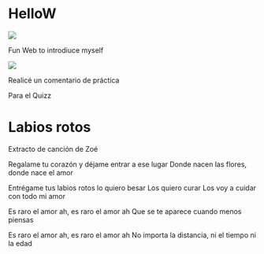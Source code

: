 # HelloW


![](https://media.giphy.com/media/lS1H8QDzB9BbQUhHL2/giphy-downsized.gif)


Fun Web to introdiuce myself

![](https://media.giphy.com/media/dRsogZcorke3xTKkBd/giphy.gif)

Realicé un comentario de práctica

Para el Quizz






# Labios rotos

Extracto de canción de Zoé

Regalame tu corazón y déjame entrar a ese lugar 
Donde nacen las flores, donde nace el amor

Entrégame tus labios rotos lo quiero besar 
Los quiero curar 
Los voy a cuidar con todo mi amor

Es raro el amor ah, es raro el amor ah 
Que se te aparece cuando menos piensas

Es raro el amor ah, es raro el amor ah 
No importa la distancia, ni el tiempo ni la edad
